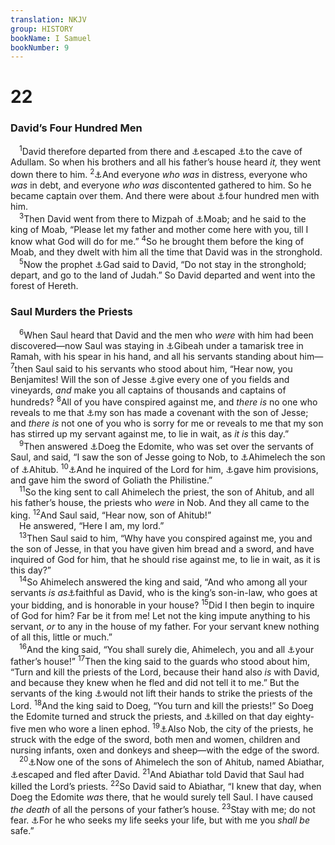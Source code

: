 ```yaml
---
translation: NKJV
group: HISTORY
bookName: I Samuel 
bookNumber: 9
---
```


<div class="title"><h1>22</h1><h3>David’s Four Hundred Men</h3></div>
<span class="verse 1sa_22_1"> <sup>1</sup>David therefore departed from there and <a data-toggle="tooltip" data-placement="bottom" title="Ps. 34:title">⚓</a>escaped <a data-toggle="tooltip" data-placement="bottom" title="Ps. 57:title; 142:title">⚓</a>to the cave of Adullam. So when his brothers and all his father’s house heard <i>it,</i> they went down there to him. </span>
<span class="verse 1sa_22_2"><sup>2</sup><a data-toggle="tooltip" data-placement="bottom" title="Josh. 12:15; 15:35; 2 Sam. 23:13">⚓</a>And everyone <i>who</i> <i>was</i> in distress, everyone who <i>was</i> in debt, and everyone <i>who</i> <i>was</i> discontented gathered to him. So he became captain over them. And there were about <a data-toggle="tooltip" data-placement="bottom" title="Judg. 11:3">⚓</a>four hundred men with him.<br/></span>
<span class="verse 1sa_22_3"> <sup>3</sup>Then David went from there to Mizpah of <a data-toggle="tooltip" data-placement="bottom" title="1 Sam. 25:13">⚓</a>Moab; and he said to the king of Moab, “Please let my father and mother come here with you, till I know what God will do for me.” </span>
<span class="verse 1sa_22_4"><sup>4</sup>So he brought them before the king of Moab, and they dwelt with him all the time that David was in the stronghold.<br/></span>
<span class="verse 1sa_22_5"> <sup>5</sup>Now the prophet <a data-toggle="tooltip" data-placement="bottom" title="2 Sam. 8:2">⚓</a>Gad said to David, “Do not stay in the stronghold; depart, and go to the land of Judah.” So David departed and went into the forest of Hereth.<br/></span>
<div class="title"><h3>Saul Murders the Priests</h3></div>
<span class="verse 1sa_22_6"> <sup>6</sup>When Saul heard that David and the men who <i>were</i> with him had been discovered—now Saul was staying in <a data-toggle="tooltip" data-placement="bottom" title="2 Sam. 24:11; 1 Chr. 21:9; 29:29; 2 Chr. 29:25">⚓</a>Gibeah under a tamarisk tree in Ramah, with his spear in his hand, and all his servants standing about him— </span>
<span class="verse 1sa_22_7"><sup>7</sup>then Saul said to his servants who stood about him, “Hear now, you Benjamites! Will the son of Jesse <a data-toggle="tooltip" data-placement="bottom" title="1 Sam. 15:34">⚓</a>give every one of you fields and vineyards, <i>and</i> make you all captains of thousands and captains of hundreds? </span>
<span class="verse 1sa_22_8"><sup>8</sup>All of you have conspired against me, and <i>there</i> <i>is</i> no one who reveals to me that <a data-toggle="tooltip" data-placement="bottom" title="1 Sam. 8:14">⚓</a>my son has made a covenant with the son of Jesse; and <i>there</i> <i>is</i> not one of you who is sorry for me or reveals to me that my son has stirred up my servant against me, to lie in wait, as <i>it</i> <i>is</i> this day.”<br/></span>
<span class="verse 1sa_22_9"> <sup>9</sup>Then answered <a data-toggle="tooltip" data-placement="bottom" title="1 Sam. 18:3; 20:16, 30">⚓</a>Doeg the Edomite, who was set over the servants of Saul, and said, “I saw the son of Jesse going to Nob, to <a data-toggle="tooltip" data-placement="bottom" title="1 Sam. 21:7; 22:22; Ps. 52:title">⚓</a>Ahimelech the son of <a data-toggle="tooltip" data-placement="bottom" title="1 Sam. 21:1">⚓</a>Ahitub. </span>
<span class="verse 1sa_22_10"><sup>10</sup><a data-toggle="tooltip" data-placement="bottom" title="1 Sam. 14:3">⚓</a>And he inquired of the Lord for him, <a data-toggle="tooltip" data-placement="bottom" title="Num. 27:21; 1 Sam. 10:22">⚓</a>gave him provisions, and gave him the sword of Goliath the Philistine.”<br/></span>
<span class="verse 1sa_22_11"> <sup>11</sup>So the king sent to call Ahimelech the priest, the son of Ahitub, and all his father’s house, the priests who <i>were</i> in Nob. And they all came to the king. </span>
<span class="verse 1sa_22_12"><sup>12</sup>And Saul said, “Hear now, son of Ahitub!”<br/> He answered, “Here I am, my lord.”<br/></span>
<span class="verse 1sa_22_13"> <sup>13</sup>Then Saul said to him, “Why have you conspired against me, you and the son of Jesse, in that you have given him bread and a sword, and have inquired of God for him, that he should rise against me, to lie in wait, as it is this day?”<br/></span>
<span class="verse 1sa_22_14"> <sup>14</sup>So Ahimelech answered the king and said, “And who among all your servants <i>is</i> <i>as</i><a data-toggle="tooltip" data-placement="bottom" title="1 Sam. 21:6, 9">⚓</a>faithful as David, who is the king’s son-in-law, who goes at your bidding, and is honorable in your house? </span>
<span class="verse 1sa_22_15"><sup>15</sup>Did I then begin to inquire of God for him? Far be it from me! Let not the king impute anything to his servant, <i>or</i> to any in the house of my father. For your servant knew nothing of all this, little or much.”<br/></span>
<span class="verse 1sa_22_16"> <sup>16</sup>And the king said, “You shall surely die, Ahimelech, you and all <a data-toggle="tooltip" data-placement="bottom" title="1 Sam. 19:4, 5; 20:32; 24:11">⚓</a>your father’s house!” </span>
<span class="verse 1sa_22_17"><sup>17</sup>Then the king said to the guards who stood about him, “Turn and kill the priests of the Lord, because their hand also <i>is</i> with David, and because they knew when he fled and did not tell it to me.” But the servants of the king <a data-toggle="tooltip" data-placement="bottom" title="Deut. 24:16">⚓</a>would not lift their hands to strike the priests of the Lord. </span>
<span class="verse 1sa_22_18"><sup>18</sup>And the king said to Doeg, “You turn and kill the priests!” So Doeg the Edomite turned and struck the priests, and <a data-toggle="tooltip" data-placement="bottom" title="Ex. 1:17">⚓</a>killed on that day eighty-five men who wore a linen ephod. </span>
<span class="verse 1sa_22_19"><sup>19</sup><a data-toggle="tooltip" data-placement="bottom" title="1 Sam. 2:31">⚓</a>Also Nob, the city of the priests, he struck with the edge of the sword, both men and women, children and nursing infants, oxen and donkeys and sheep—with the edge of the sword.<br/></span>
<span class="verse 1sa_22_20"> <sup>20</sup><a data-toggle="tooltip" data-placement="bottom" title="Josh. 21:1–45; 1 Sam. 22:9, 11">⚓</a>Now one of the sons of Ahimelech the son of Ahitub, named Abiathar, <a data-toggle="tooltip" data-placement="bottom" title="1 Sam. 23:6, 9; 30:7; 1 Kin. 2:26, 27">⚓</a>escaped and fled after David. </span>
<span class="verse 1sa_22_21"><sup>21</sup>And Abiathar told David that Saul had killed the Lord’s priests. </span>
<span class="verse 1sa_22_22"><sup>22</sup>So David said to Abiathar, “I knew that day, when Doeg the Edomite <i>was</i> there, that he would surely tell Saul. I have caused <i>the</i> <i>death</i> of all the persons of your father’s house. </span>
<span class="verse 1sa_22_23"><sup>23</sup>Stay with me; do not fear. <a data-toggle="tooltip" data-placement="bottom" title="1 Sam. 2:33">⚓</a>For he who seeks my life seeks your life, but with me you <i>shall</i> <i>be</i> safe.”<br/></span>

